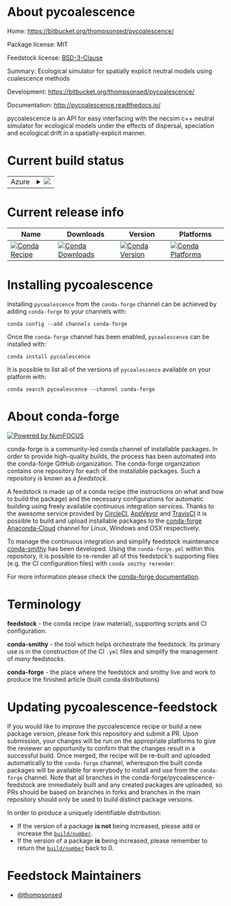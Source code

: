 About pycoalescence
===================

Home: https://bitbucket.org/thompsonsed/pycoalescence/

Package license: MIT

Feedstock license: [BSD-3-Clause](https://github.com/conda-forge/pycoalescence-feedstock/blob/master/LICENSE.txt)

Summary: Ecological simulator for spatially explicit neutral models using coalescence methods

Development: https://bitbucket.org/thompsonsed/pycoalescence/

Documentation: http://pycoalescence.readthedocs.io/

pycoalescence is an API for easy interfacing with the necsim c++ neutral
simulator for ecological models under the effects of
dispersal, speciation and ecological drift in a spatially-explicit
manner.


Current build status
====================


<table>
    
  <tr>
    <td>Azure</td>
    <td>
      <details>
        <summary>
          <a href="https://dev.azure.com/conda-forge/feedstock-builds/_build/latest?definitionId=3218&branchName=master">
            <img src="https://dev.azure.com/conda-forge/feedstock-builds/_apis/build/status/pycoalescence-feedstock?branchName=master">
          </a>
        </summary>
        <table>
          <thead><tr><th>Variant</th><th>Status</th></tr></thead>
          <tbody><tr>
<<<<<<< HEAD
              <td>linux_64_numpy1.16python3.6.____cpython</td>
              <td>
                <a href="https://dev.azure.com/conda-forge/feedstock-builds/_build/latest?definitionId=3218&branchName=master">
                  <img src="https://dev.azure.com/conda-forge/feedstock-builds/_apis/build/status/pycoalescence-feedstock?branchName=master&jobName=linux&configuration=linux_64_numpy1.16python3.6.____cpython" alt="variant">
                </a>
              </td>
            </tr><tr>
              <td>linux_64_numpy1.16python3.7.____cpython</td>
              <td>
                <a href="https://dev.azure.com/conda-forge/feedstock-builds/_build/latest?definitionId=3218&branchName=master">
                  <img src="https://dev.azure.com/conda-forge/feedstock-builds/_apis/build/status/pycoalescence-feedstock?branchName=master&jobName=linux&configuration=linux_64_numpy1.16python3.7.____cpython" alt="variant">
                </a>
              </td>
            </tr><tr>
              <td>linux_64_numpy1.16python3.8.____cpython</td>
              <td>
                <a href="https://dev.azure.com/conda-forge/feedstock-builds/_build/latest?definitionId=3218&branchName=master">
                  <img src="https://dev.azure.com/conda-forge/feedstock-builds/_apis/build/status/pycoalescence-feedstock?branchName=master&jobName=linux&configuration=linux_64_numpy1.16python3.8.____cpython" alt="variant">
                </a>
              </td>
            </tr><tr>
              <td>linux_64_numpy1.19python3.9.____cpython</td>
              <td>
                <a href="https://dev.azure.com/conda-forge/feedstock-builds/_build/latest?definitionId=3218&branchName=master">
                  <img src="https://dev.azure.com/conda-forge/feedstock-builds/_apis/build/status/pycoalescence-feedstock?branchName=master&jobName=linux&configuration=linux_64_numpy1.19python3.9.____cpython" alt="variant">
                </a>
              </td>
            </tr><tr>
              <td>osx_64_numpy1.16python3.6.____cpython</td>
              <td>
                <a href="https://dev.azure.com/conda-forge/feedstock-builds/_build/latest?definitionId=3218&branchName=master">
                  <img src="https://dev.azure.com/conda-forge/feedstock-builds/_apis/build/status/pycoalescence-feedstock?branchName=master&jobName=osx&configuration=osx_64_numpy1.16python3.6.____cpython" alt="variant">
                </a>
              </td>
            </tr><tr>
<<<<<<< HEAD
              <td>osx_64_numpy1.16python3.7.____cpython</td>
=======
<<<<<<< HEAD
              <td>linux_python3.8.____cpython</td>
>>>>>>> Rerendered with conda-forge
              <td>
                <a href="https://dev.azure.com/conda-forge/feedstock-builds/_build/latest?definitionId=3218&branchName=master">
                  <img src="https://dev.azure.com/conda-forge/feedstock-builds/_apis/build/status/pycoalescence-feedstock?branchName=master&jobName=osx&configuration=osx_64_numpy1.16python3.7.____cpython" alt="variant">
                </a>
              </td>
            </tr><tr>
              <td>osx_64_numpy1.16python3.8.____cpython</td>
              <td>
                <a href="https://dev.azure.com/conda-forge/feedstock-builds/_build/latest?definitionId=3218&branchName=master">
                  <img src="https://dev.azure.com/conda-forge/feedstock-builds/_apis/build/status/pycoalescence-feedstock?branchName=master&jobName=osx&configuration=osx_64_numpy1.16python3.8.____cpython" alt="variant">
                </a>
              </td>
            </tr><tr>
              <td>osx_64_numpy1.19python3.9.____cpython</td>
              <td>
                <a href="https://dev.azure.com/conda-forge/feedstock-builds/_build/latest?definitionId=3218&branchName=master">
                  <img src="https://dev.azure.com/conda-forge/feedstock-builds/_apis/build/status/pycoalescence-feedstock?branchName=master&jobName=osx&configuration=osx_64_numpy1.19python3.9.____cpython" alt="variant">
=======
              <td>linux_python3.6.____cpython</td>
              <td>
                <a href="https://dev.azure.com/conda-forge/feedstock-builds/_build/latest?definitionId=3218&branchName=master">
                  <img src="https://dev.azure.com/conda-forge/feedstock-builds/_apis/build/status/pycoalescence-feedstock?branchName=master&jobName=linux&configuration=linux_python3.6.____cpython" alt="variant">
                </a>
              </td>
            </tr><tr>
              <td>linux_python3.7.____cpython</td>
              <td>
                <a href="https://dev.azure.com/conda-forge/feedstock-builds/_build/latest?definitionId=3218&branchName=master">
                  <img src="https://dev.azure.com/conda-forge/feedstock-builds/_apis/build/status/pycoalescence-feedstock?branchName=master&jobName=linux&configuration=linux_python3.7.____cpython" alt="variant">
                </a>
              </td>
            </tr><tr>
              <td>osx_python3.6.____cpython</td>
              <td>
                <a href="https://dev.azure.com/conda-forge/feedstock-builds/_build/latest?definitionId=3218&branchName=master">
                  <img src="https://dev.azure.com/conda-forge/feedstock-builds/_apis/build/status/pycoalescence-feedstock?branchName=master&jobName=osx&configuration=osx_python3.6.____cpython" alt="variant">
                </a>
              </td>
            </tr><tr>
              <td>osx_python3.7.____cpython</td>
              <td>
                <a href="https://dev.azure.com/conda-forge/feedstock-builds/_build/latest?definitionId=3218&branchName=master">
                  <img src="https://dev.azure.com/conda-forge/feedstock-builds/_apis/build/status/pycoalescence-feedstock?branchName=master&jobName=osx&configuration=osx_python3.7.____cpython" alt="variant">
                </a>
              </td>
            </tr><tr>
              <td>win_python3.6.____cpython</td>
              <td>
                <a href="https://dev.azure.com/conda-forge/feedstock-builds/_build/latest?definitionId=3218&branchName=master">
<<<<<<< HEAD
=======
                  <img src="https://dev.azure.com/conda-forge/feedstock-builds/_apis/build/status/pycoalescence-feedstock?branchName=master&jobName=osx&configuration=osx_python3.8.____cpython" alt="variant">
=======
              <td>osx_python3.6.____cpython</td>
              <td>
                <a href="https://dev.azure.com/conda-forge/feedstock-builds/_build/latest?definitionId=3218&branchName=master">
                  <img src="https://dev.azure.com/conda-forge/feedstock-builds/_apis/build/status/pycoalescence-feedstock?branchName=master&jobName=osx&configuration=osx_python3.6.____cpython" alt="variant">
                </a>
              </td>
            </tr><tr>
              <td>osx_python3.7.____cpython</td>
              <td>
                <a href="https://dev.azure.com/conda-forge/feedstock-builds/_build/latest?definitionId=3218&branchName=master">
                  <img src="https://dev.azure.com/conda-forge/feedstock-builds/_apis/build/status/pycoalescence-feedstock?branchName=master&jobName=osx&configuration=osx_python3.7.____cpython" alt="variant">
                </a>
              </td>
            </tr><tr>
              <td>win_python3.6.____cpython</td>
              <td>
                <a href="https://dev.azure.com/conda-forge/feedstock-builds/_build/latest?definitionId=3218&branchName=master">
>>>>>>> Rerendered with conda-forge
                  <img src="https://dev.azure.com/conda-forge/feedstock-builds/_apis/build/status/pycoalescence-feedstock?branchName=master&jobName=win&configuration=win_python3.6.____cpython" alt="variant">
                </a>
              </td>
            </tr><tr>
              <td>win_python3.7.____cpython</td>
              <td>
                <a href="https://dev.azure.com/conda-forge/feedstock-builds/_build/latest?definitionId=3218&branchName=master">
                  <img src="https://dev.azure.com/conda-forge/feedstock-builds/_apis/build/status/pycoalescence-feedstock?branchName=master&jobName=win&configuration=win_python3.7.____cpython" alt="variant">
>>>>>>> Rerendered with conda-forge
                </a>
              </td>
            </tr>
          </tbody>
        </table>
      </details>
    </td>
  </tr>
</table>

Current release info
====================

| Name | Downloads | Version | Platforms |
| --- | --- | --- | --- |
| [![Conda Recipe](https://img.shields.io/badge/recipe-pycoalescence-green.svg)](https://anaconda.org/conda-forge/pycoalescence) | [![Conda Downloads](https://img.shields.io/conda/dn/conda-forge/pycoalescence.svg)](https://anaconda.org/conda-forge/pycoalescence) | [![Conda Version](https://img.shields.io/conda/vn/conda-forge/pycoalescence.svg)](https://anaconda.org/conda-forge/pycoalescence) | [![Conda Platforms](https://img.shields.io/conda/pn/conda-forge/pycoalescence.svg)](https://anaconda.org/conda-forge/pycoalescence) |

Installing pycoalescence
========================

Installing `pycoalescence` from the `conda-forge` channel can be achieved by adding `conda-forge` to your channels with:

```
conda config --add channels conda-forge
```

Once the `conda-forge` channel has been enabled, `pycoalescence` can be installed with:

```
conda install pycoalescence
```

It is possible to list all of the versions of `pycoalescence` available on your platform with:

```
conda search pycoalescence --channel conda-forge
```


About conda-forge
=================

[![Powered by NumFOCUS](https://img.shields.io/badge/powered%20by-NumFOCUS-orange.svg?style=flat&colorA=E1523D&colorB=007D8A)](http://numfocus.org)

conda-forge is a community-led conda channel of installable packages.
In order to provide high-quality builds, the process has been automated into the
conda-forge GitHub organization. The conda-forge organization contains one repository
for each of the installable packages. Such a repository is known as a *feedstock*.

A feedstock is made up of a conda recipe (the instructions on what and how to build
the package) and the necessary configurations for automatic building using freely
available continuous integration services. Thanks to the awesome service provided by
[CircleCI](https://circleci.com/), [AppVeyor](https://www.appveyor.com/)
and [TravisCI](https://travis-ci.com/) it is possible to build and upload installable
packages to the [conda-forge](https://anaconda.org/conda-forge)
[Anaconda-Cloud](https://anaconda.org/) channel for Linux, Windows and OSX respectively.

To manage the continuous integration and simplify feedstock maintenance
[conda-smithy](https://github.com/conda-forge/conda-smithy) has been developed.
Using the ``conda-forge.yml`` within this repository, it is possible to re-render all of
this feedstock's supporting files (e.g. the CI configuration files) with ``conda smithy rerender``.

For more information please check the [conda-forge documentation](https://conda-forge.org/docs/).

Terminology
===========

**feedstock** - the conda recipe (raw material), supporting scripts and CI configuration.

**conda-smithy** - the tool which helps orchestrate the feedstock.
                   Its primary use is in the construction of the CI ``.yml`` files
                   and simplify the management of *many* feedstocks.

**conda-forge** - the place where the feedstock and smithy live and work to
                  produce the finished article (built conda distributions)


Updating pycoalescence-feedstock
================================

If you would like to improve the pycoalescence recipe or build a new
package version, please fork this repository and submit a PR. Upon submission,
your changes will be run on the appropriate platforms to give the reviewer an
opportunity to confirm that the changes result in a successful build. Once
merged, the recipe will be re-built and uploaded automatically to the
`conda-forge` channel, whereupon the built conda packages will be available for
everybody to install and use from the `conda-forge` channel.
Note that all branches in the conda-forge/pycoalescence-feedstock are
immediately built and any created packages are uploaded, so PRs should be based
on branches in forks and branches in the main repository should only be used to
build distinct package versions.

In order to produce a uniquely identifiable distribution:
 * If the version of a package **is not** being increased, please add or increase
   the [``build/number``](https://conda.io/docs/user-guide/tasks/build-packages/define-metadata.html#build-number-and-string).
 * If the version of a package **is** being increased, please remember to return
   the [``build/number``](https://conda.io/docs/user-guide/tasks/build-packages/define-metadata.html#build-number-and-string)
   back to 0.

Feedstock Maintainers
=====================

* [@thompsonsed](https://github.com/thompsonsed/)

